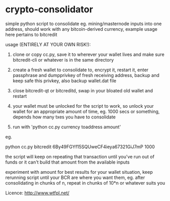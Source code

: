 # crypto-consolidator
simple python script to consolidate eg. mining/masternode inputs into one address, should work with any bitcoin-derived currency, example usage here pertains to bitcredit

usage (ENTIRELY AT YOUR OWN RISK!): 

1. clone or copy cc.py, save it to wherever your wallet lives and make sure bitcredit-cli or whatever is in the same directory

2. create a fresh wallet to consolidate to, encrypt it, restart it, enter passphrase and dumpprivkey of fresh receiving address, backup and keep safe this privkey, also backup wallet.dat file

3. close bitcredit-qt or bitcreditd, swap in your bloated old wallet and restart

4. your wallet must be unlocked for the script to work, so unlock your wallet for an appropriate amount of time, eg. 1000 secs or something, depends how many txes you have to consolidate

5. run with 'python cc.py currency toaddress amount'

eg. 

python cc.py bitcredit 6By49FGYf15SQUweCF4ieya67321GiJ7mP 1000


the script will keep on repeating that transaction until you've run out of funds or it can't build that amount from the available inputs

experiment with amount for best results for your wallet situation, keep rerunning script until your BCR are where you want them, eg. after consolidating in chunks of n, repeat in chunks of 10*n or whatever suits you

Licence: http://www.wtfpl.net/
